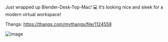 Just wrapped up Blender-Desk-Top-Mac! 💻 It’s looking nice and sleek for a modern virtual workspace!

Thangs: https://thangs.com/mythangs/file/1124559

![image](https://github.com/user-attachments/assets/6a264f62-4273-4860-b36d-62c69e763a06)
